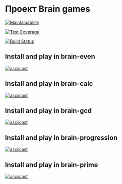<h1> Проект Brain games </h1>

[![Maintainability](https://api.codeclimate.com/v1/badges/9269d521adfcdb78f30f/maintainability)](https://codeclimate.com/github/Alex91russ/project-lvl1-s486/maintainability)

[![Test Coverage](https://api.codeclimate.com/v1/badges/9269d521adfcdb78f30f/test_coverage)](https://codeclimate.com/github/Alex91russ/project-lvl1-s486/test_coverage)

[![Build Status](https://travis-ci.org/Alex91russ/project-lvl1-s486.svg?branch=master)](https://travis-ci.org/Alex91russ/project-lvl1-s486)

<h2>Install and play in brain-even</h2>

[![asciicast](https://asciinema.org/a/RjTHNXZALUVHwMb8aUAdb4ASm.svg)](https://asciinema.org/a/RjTHNXZALUVHwMb8aUAdb4ASm)

<h2>Install and play in brain-calc</h2>

[![asciicast](https://asciinema.org/a/T4fzBNqDAs4gNJR0J8beg5kWx.svg)](https://asciinema.org/a/T4fzBNqDAs4gNJR0J8beg5kWx)

<h2>Install and play in brain-gcd</h2>

[![asciicast](https://asciinema.org/a/YUUEal75cn6ni1EIH1l4fnBJa.svg)](https://asciinema.org/a/YUUEal75cn6ni1EIH1l4fnBJa)

<h2>Install and play in brain-progression</h2>

[![asciicast](https://asciinema.org/a/oGA00tRk1FqRJl7hBqv4tcFry.svg)](https://asciinema.org/a/oGA00tRk1FqRJl7hBqv4tcFry)

<h2>Install and play in brain-prime</h2>

[![asciicast](https://asciinema.org/a/Vx0vg2JskpTL7wy87RIiOsiaH.svg)](https://asciinema.org/a/Vx0vg2JskpTL7wy87RIiOsiaH)